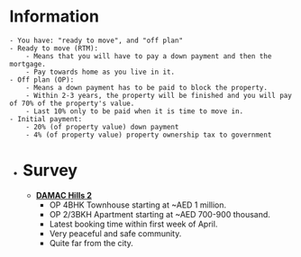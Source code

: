 # Information
	- You have: "ready to move", and "off plan"
	- Ready to move (RTM):
		- Means that you will have to pay a down payment and then the mortgage.
		- Pay towards home as you live in it.
	- Off plan (OP):
		- Means a down payment has to be paid to block the property.
		- Within 2-3 years, the property will be finished and you will pay of 70% of the property's value.
		- Last 10% only to be paid when it is time to move in.
	- Initial payment:
		- 20% (of property value) down payment
		- 4% (of property value) property ownership tax to government
- # Survey
	- **[DAMAC Hills 2](https://www.damacproperties.com/en/projects/verona/)**
		- OP 4BHK Townhouse starting at ~AED 1 million.
		- OP 2/3BKH Apartment starting at ~AED 700-900 thousand.
		- Latest booking time within first week of April.
		- Very peaceful and safe community.
		- Quite far from the city.